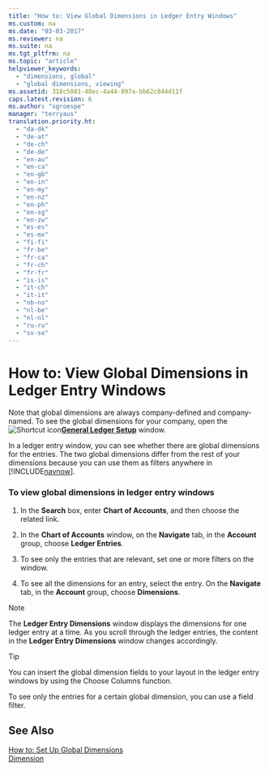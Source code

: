 ```yaml
---
title: "How to: View Global Dimensions in Ledger Entry Windows"
ms.custom: na
ms.date: "03-03-2017"
ms.reviewer: na
ms.suite: na
ms.tgt_pltfrm: na
ms.topic: "article"
helpviewer_keywords: 
  - "dimensions, global"
  - "global dimensions, viewing"
ms.assetid: 318c5881-48ec-4a44-897a-bb62c044d11f
caps.latest.revision: 6
ms.author: "sgroespe"
manager: "terryaus"
translation.priority.ht: 
  - "da-dk"
  - "de-at"
  - "de-ch"
  - "de-de"
  - "en-au"
  - "en-ca"
  - "en-gb"
  - "en-in"
  - "en-my"
  - "en-nz"
  - "en-ph"
  - "en-sg"
  - "en-zw"
  - "es-es"
  - "es-mx"
  - "fi-fi"
  - "fr-be"
  - "fr-ca"
  - "fr-ch"
  - "fr-fr"
  - "is-is"
  - "it-ch"
  - "it-it"
  - "nb-no"
  - "nl-be"
  - "nl-nl"
  - "ru-ru"
  - "sv-se"
---
```

# How to: View Global Dimensions in Ledger Entry Windows
Note that global dimensions are always company\-defined and company\-named. To see the global dimensions for your company, open the ![Shortcut icon](../BusinessFunctionality/OnlineMaps/media/shortcutcoldicon.gif "shortcutColdIcon")**[General Ledger Setup](DynamicsNAV:////runpage?Page=118)** window.  
  
 In a ledger entry window, you can see whether there are global dimensions for the entries. The two global dimensions differ from the rest of your dimensions because you can use them as filters anywhere in [!INCLUDE[navnow](../ApplicationDesign/includes/navnow_md.md)].  
  
### To view global dimensions in ledger entry windows  
  
1.  In the **Search** box, enter **Chart of Accounts**, and then choose the related link.  
  
2.  In the **Chart of Accounts** window, on the **Navigate** tab, in the **Account** group, choose **Ledger Entries**.  
  
3.  To see only the entries that are relevant, set one or more filters on the window.  
  
4.  To see all the dimensions for an entry, select the entry. On the **Navigate** tab, in the **Account** group, choose **Dimensions**.  
  
> [!NOTE]  
>  The **Ledger Entry Dimensions** window displays the dimensions for one ledger entry at a time. As you scroll through the ledger entries, the content in the **Ledger Entry Dimensions** window changes accordingly.  
  
> [!TIP]  
>  You can insert the global dimension fields to your layout in the ledger entry windows by using the Choose Columns function.  
>   
>  To see only the entries for a certain global dimension, you can use a field filter.  
  
## See Also  
 [How to: Set Up Global Dimensions](../Finance/how-to-set-up-global-dimensions.md)   
 [Dimension](assetId:///09a43eac-15fc-4036-9913-fe2b74a18bf3)